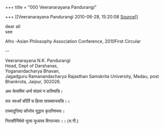 +++
title = "000 Veeranarayana Pandurangi"

+++
[[Veeranarayana Pandurangi	2010-08-28, 15:20:08 [Source](https://groups.google.com/g/bvparishat/c/2BPKhZhY7EM)]]



  
  

  
dear all  
see  

Afro -Asian Philosophy Association Conference, 2010First Circular

  
  
  
--  

Veeranarayana N.K. Pandurangi  
Head, Dept of Darshanas,  
Yoganandacharya Bhavan,  
Jagadguru Ramanandacharya Rajasthan Samskrita University, Madau, post Bhankrota, Jaipur, 302026.  
  
अथ चेत्त्वमिमं धर्म्यं संग्रामं न करिष्यसि।

ततः स्वधर्मं कीर्तिं च हित्वा पापमवाप्स्यसि।।

तस्मादुत्तिष्ठ कौन्तेय युद्धाय कृतनिश्चयः।

निराशीर्निर्ममो भूत्वा युध्यस्व विगतज्वरः।। (भ.गी.)

  

